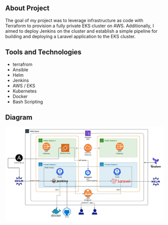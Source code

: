 ## About Project
The goal of my project was to leverage infrastructure as code with Terraform to provision a fully private EKS cluster on AWS. Additionally, I aimed to deploy Jenkins on the cluster and establish a simple pipeline for building and deploying a Laravel application to the EKS cluster.

## Tools and Technologies
- terrafrom 
-  Ansible
- Helm
- Jenkins
- AWS / EKS
- Kubernetes
- Docker
- Bash Scripting

## Diagram
![alt text](./project.jpeg)
